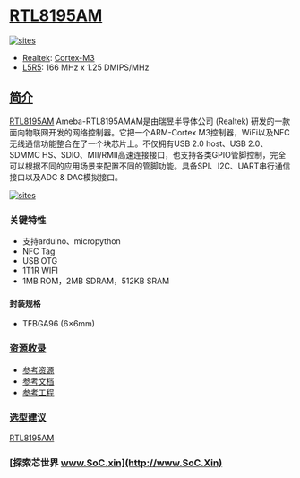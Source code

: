 ﻿# [RTL8195AM](https://github.com/SoCXin/RTL8195AM)

[![sites](http://182.61.61.133/link/resources/SoC.png)](http://www.SoC.Xin)

* [Realtek](https://www.realtek.com/zh/): [Cortex-M3](https://github.com/SoCXin/Cortex)
* [L5R5](https://github.com/SoCXin/Level): 166 MHz x 1.25 DMIPS/MHz

## [简介](https://github.com/SoCXin/RTL8195AM/wiki)

[RTL8195AM](https://github.com/SoCXin/RTL8195AM) Ameba-RTL8195AMAM是由瑞昱半导体公司 (Realtek) 研发的一款面向物联网开发的网络控制器。它把一个ARM-Cortex M3控制器，WiFi以及NFC无线通信功能整合在了一个块芯片上。不仅拥有USB 2.0 host、USB 2.0、SDMMC HS、SDIO、MII/RMII高速连接接口，也支持各类GPIO管脚控制，完全可以根据不同的应用场景来配置不同的管脚功能。具备SPI、I2C、UART串行通信接口以及ADC & DAC模拟接口。

[![sites](docs/RTL8195AM.png)](https://www.amebaiot.com/cn/ameba1/)

### 关键特性

* 支持arduino、micropython
* NFC Tag
* USB OTG
* 1T1R WIFI
* 1MB ROM，2MB SDRAM，512KB SRAM

#### 封装规格

* TFBGA96 (6×6mm)


### [资源收录](https://github.com/SoCXin)

* [参考资源](src/)
* [参考文档](docs/)
* [参考工程](project/)

### [选型建议](https://github.com/SoCXin)

[RTL8195AM](https://github.com/SoCXin/RTL8195AM)

### [探索芯世界 www.SoC.xin](http://www.SoC.Xin)
